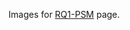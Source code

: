Images for [RQ1-PSM](https://github.com/MiSAR-A/Journal-Results/edit/master/RQ1-PSM/README.md) page.
